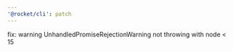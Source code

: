 ```yaml
---
'@rocket/cli': patch
---
```


fix: warning UnhandledPromiseRejectionWarning not throwing with node < 15

